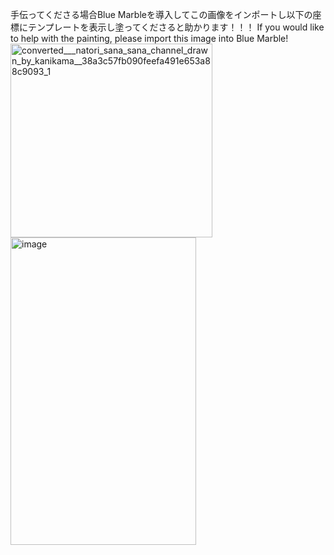 手伝ってくださる場合Blue Marbleを導入してこの画像をインポートし以下の座標にテンプレートを表示し塗ってくださると助かります！！！
If you would like to help with the painting, please import this image into Blue Marble!
<img width="323" height="310" alt="converted___natori_sana_sana_channel_drawn_by_kanikama__38a3c57fb090feefa491e653a88c9093_1" src="https://github.com/user-attachments/assets/6b6c85fe-ffd1-400a-9e6c-c5692885800f" />
<img width="297" height="492" alt="image" src="https://github.com/user-attachments/assets/18c6427d-acc6-4fb8-83eb-b77f8a64b54d" />
